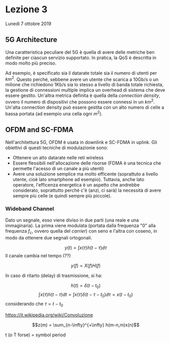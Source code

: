 # Lezione 3
Lunedì 7 ottobre 2019

## 5G Architecture
Una caratteristica peculiare del 5G è quella di avere delle metriche ben definite per ciascun servizio supportato. In pratica, la QoS è descritta in modo molto più preciso. 

Ad esempio, è specificato sia il datarate totale sia il numero di utenti per $km^2$. Questo perché, sebbene avere un utente che scarica a 10Gb/s o un milione che richiedono 1Kb/s sia lo stesso a livello di banda totale richiesta, la gestione di connessioni multiple implica un overhead di sistema che deve essere gestito.
Un'altra metrica definita è quella della *connection density*, ovvero il numero di dispositivi che possono essere connessi in un $km^2$. Un'alta connection density può essere gestita con un alto numero di celle a bassa portata (ad esempio una cella ogni $m^2$). 

## OFDM and SC-FDMA
Nell'architettura 5G, OFDM è usata in downlink e SC-FDMA in uplink.
Gli obiettivi di questi tecniche di modulazionie sono:
* Ottenere un alto datarate nelle reti wireless
* Essere flessibili nell'allocazione delle risorse (FDMA è una tecnica che permette l'acesso di un canale a più utenti)
* Avere una soluzione semplice ma molto efficente (soprattuto a livello utente, cioè lato smartphone ad esempio). Tuttavia, anche lato operatore, l'efficenza energetica è un aspetto che andrebbe considerato, soprattutto perché c'è (anzi, ci sarà) la necessità di avere sempre più celle (e quindi sempre più piccole).

### Wideband Channel
Dato un segnale, esso viene diviso in due parti (una reale e una immaginaria). La prima viene modulata (portata dalla frequenza "0" alla frequenza $f_c$, ovvero quella del *carrier*) con seno e l'altra con coseno, in modo da ottenere due segnali ortogonali. 

$$y(t) = \int x(\tau)h(t-\tau)d\tau$$
Il canale cambia nel tempo (??)

$$y(f) = X(f)H(f)$$

In caso di ritarto (delay) di trasmissione, si ha:

$$h(t) = \delta (t-t_0)$$
$$\int x(\tau)h(t-\tau)dt = \int x(\tau) \delta(t-\tau-t_0)d\tau = x(t-t_0)$$
considerando che $\tau = t-t_0$

https://it.wikipedia.org/wiki/Convoluzione




$$z(m) = \sum_{n-\infty}^{+\infty} h(m-n,m)x(n)$$

t (o T forse) = symbol period